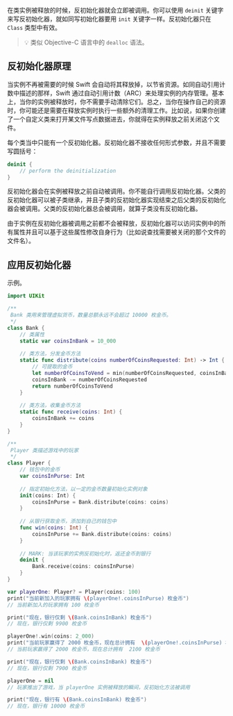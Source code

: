 在类实例被释放的时候，反初始化器就会立即被调用。你可以使用 `deinit` 关键字来写反初始化器，就如同写初始化器要用 `init` 关键字一样。反初始化器只在 `Class` 类型中有效。

> 💡 类似 Objective-C 语言中的 `dealloc` 语法。

## 反初始化器原理

当实例不再被需要的时候 Swift 会自动将其释放掉，以节省资源。如同自动引用计数中描述的那样，Swift 通过自动引用计数（ARC）来处理实例的内存管理。基本上，当你的实例被释放时，你不需要手动清除它们。总之，当你在操作自己的资源时，你可能还是需要在释放实例时执行一些额外的清理工作。比如说，如果你创建了一个自定义类来打开某文件写点数据进去，你就得在实例释放之前关闭这个文件。

每个类当中只能有一个反初始化器。反初始化器不接收任何形式参数，并且不需要写圆括号：

```swift
deinit {
    // perform the deinitialization
}
```

反初始化器会在实例被释放之前自动被调用。你不能自行调用反初始化器。父类的反初始化器可以被子类继承，并且子类的反初始化器实现结束之后父类的反初始化器会被调用。父类的反初始化器总会被调用，就算子类没有反初始化器。

由于实例在反初始化器被调用之前都不会被释放，反初始化器可以访问实例中的所有属性并且可以基于这些属性修改自身行为（比如说查找需要被关闭的那个文件的文件名）。


## 应用反初始化器

示例。

```swift
import UIKit

/**
 Bank 类用来管理虚拟货币，数量总额永远不会超过 10000 枚金币。
 */
class Bank {
    // 类属性
    static var coinsInBank = 10_000
    
    // 类方法，分发金币方法
    static func distribute(coins numberOfCoinsRequested: Int) -> Int {
        // 可提取的金币
        let numberOfCoinsToVend = min(numberOfCoinsRequested, coinsInBank)
        coinsInBank -= numberOfCoinsRequested
        return numberOfCoinsToVend
    }
    
    // 类方法，收集金币方法
    static func receive(coins: Int) {
        coinsInBank += coins
    }
}

/**
 Player 类描述游戏中的玩家
 */
class Player {
    // 钱包中的金币
    var coinsInPurse: Int
    
    // 指定初始化方法，以一定的金币数量初始化实例对象
    init(coins: Int) {
        coinsInPurse = Bank.distribute(coins: coins)
    }
    
    // 从银行获取金币，添加到自己的钱包中
    func win(coins: Int) {
        coinsInPurse += Bank.distribute(coins: coins)
    }
    
    // MARK: 当该玩家的实例反初始化时，返还金币到银行
    deinit {
        Bank.receive(coins: coinsInPurse)
    }
}

var playerOne: Player? = Player(coins: 100)
print("当前新加入的玩家拥有 \(playerOne!.coinsInPurse) 枚金币")
// 当前新加入的玩家拥有 100 枚金币

print("现在，银行仅剩 \(Bank.coinsInBank) 枚金币")
// 现在，银行仅剩 9900 枚金币

playerOne!.win(coins: 2_000)
print("当前玩家赢得了 2000 枚金币，现在总计拥有  \(playerOne!.coinsInPurse) 枚金币")
// 当前玩家赢得了 2000 枚金币，现在总计拥有  2100 枚金币

print("现在，银行仅剩 \(Bank.coinsInBank) 枚金币")
// 现在，银行仅剩 7900 枚金币

playerOne = nil
// 玩家推出了游戏，当 playerOne 实例被释放的瞬间，反初始化方法被调用

print("现在，银行有 \(Bank.coinsInBank) 枚金币")
// 现在，银行有 10000 枚金币

```



